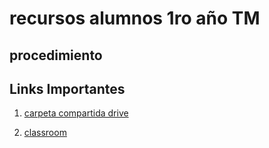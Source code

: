 # recursos alumnos 1ro año TM

## procedimiento

## Links Importantes

1. [carpeta compartida drive](https://drive.google.com/drive/folders/1an9zYiCe9LnIIq35T2-mZ6JgZBwvr_oK?usp=sharing)

2. [classroom](https://classroom.google.com/c/Njg1MjIzMTIyODg0?cjc=5x2wtka)
